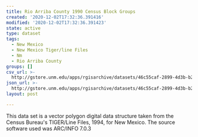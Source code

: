 ```yaml
---
title: Rio Arriba County 1990 Census Block Groups
created: '2020-12-02T17:32:36.391416'
modified: '2020-12-02T17:32:36.391423'
state: active
type: dataset
tags:
  - New Mexico
  - New Mexico Tiger/line Files
  - Nm
  - Rio Arriba County
groups: []
csv_url: >-
  http://gstore.unm.edu/apps/rgisarchive/datasets/46c55caf-2899-4d3b-b238-7d701008573b/tlf439shp.derived.csv
json_url: >-
  http://gstore.unm.edu/apps/rgisarchive/datasets/46c55caf-2899-4d3b-b238-7d701008573b/tlf439shp.derived.json
layout: post

---
```

This data set is a vector polygon digital data structure taken from the Census
				Bureau's TIGER/Line Files, 1994, for New Mexico. The source software used was
				ARC/INFO 7.0.3

